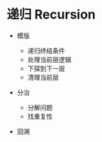 # 递归 Recursion
* 模版
    * 递归终结条件
    * 处理当前层逻辑
    * 下探到下一层
    * 清理当前层
    
* 分治
    * 分解问题
    * 找重复性

* 回溯